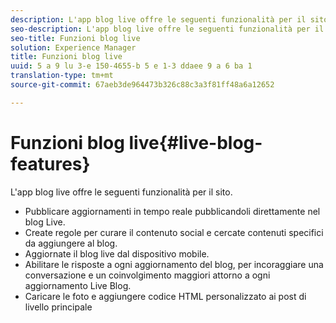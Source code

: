 ```yaml
---
description: L'app blog live offre le seguenti funzionalità per il sito.
seo-description: L'app blog live offre le seguenti funzionalità per il sito.
seo-title: Funzioni blog live
solution: Experience Manager
title: Funzioni blog live
uuid: 5 a 9 lu 3-e 150-4655-b 5 e 1-3 ddaee 9 a 6 ba 1
translation-type: tm+mt
source-git-commit: 67aeb3de964473b326c88c3a3f81ff48a6a12652

---
```



# Funzioni blog live{#live-blog-features}

L'app blog live offre le seguenti funzionalità per il sito.



* Pubblicare aggiornamenti in tempo reale pubblicandoli direttamente nel blog Live.
* Create regole per curare il contenuto social e cercate contenuti specifici da aggiungere al blog.
* Aggiornate il blog live dal dispositivo mobile.
* Abilitare le risposte a ogni aggiornamento del blog, per incoraggiare una conversazione e un coinvolgimento maggiori attorno a ogni aggiornamento Live Blog.
* Caricare le foto e aggiungere codice HTML personalizzato ai post di livello principale

